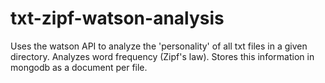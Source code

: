 # txt-zipf-watson-analysis
Uses the watson API to analyze the 'personality' of all txt files in a given directory. Analyzes word frequency (Zipf's law). Stores this information in mongodb as a document per file.
